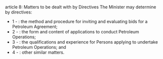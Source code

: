 article 8: Matters to be dealt with by Directives 
The Minister may determine by directives: 
<ul>
			<li>1 - : the method and procedure for inviting and evaluating bids for a Petroleum Agreement; <ul>
			</ul></li>			<li>2 - : the form and content of applications to conduct Petroleum Operations; <ul>
			</ul></li>			<li>3 - : the qualifications and experience for Persons applying to undertake Petroleum Operations; and <ul>
			</ul></li>			<li>4 - : other similar matters.<ul>
			</ul></li></ul>